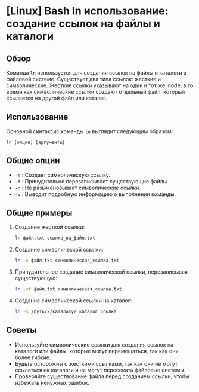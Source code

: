 # [Linux] Bash ln использование: создание ссылок на файлы и каталоги

## Обзор
Команда `ln` используется для создания ссылок на файлы и каталоги в файловой системе. Существует два типа ссылок: жесткие и символические. Жесткие ссылки указывают на один и тот же inode, в то время как символические ссылки создают отдельный файл, который ссылается на другой файл или каталог.

## Использование
Основной синтаксис команды `ln` выглядит следующим образом:

```
ln [опции] [аргументы]
```

## Общие опции
- `-s` : Создает символическую ссылку.
- `-f` : Принудительно перезаписывает существующие файлы.
- `-n` : Не разыменовывает символические ссылки.
- `-v` : Выводит подробную информацию о выполнении команды.

## Общие примеры
1. Создание жесткой ссылки:
   ```bash
   ln файл.txt ссылка_на_файл.txt
   ```

2. Создание символической ссылки:
   ```bash
   ln -s файл.txt символическая_ссылка.txt
   ```

3. Принудительное создание символической ссылки, перезаписывая существующую:
   ```bash
   ln -sf файл.txt символическая_ссылка.txt
   ```

4. Создание символической ссылки на каталог:
   ```bash
   ln -s /путь/к/каталогу/ каталог_ссылка
   ```

## Советы
- Используйте символические ссылки для создания ссылок на каталоги или файлы, которые могут перемещаться, так как они более гибкие.
- Будьте осторожны с жесткими ссылками, так как они не могут ссылаться на каталоги и не могут пересекать файловые системы.
- Проверяйте существование файла перед созданием ссылки, чтобы избежать ненужных ошибок.